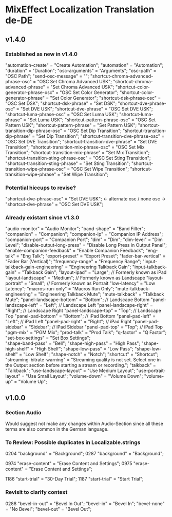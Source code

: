 # MixEffect Localization Translation de-DE

## v1.4.0

### Established as new in v1.4.0 ###
"automation-create" = "Create Automation";
"automation" = "Automation";
"duration" = "Duration";
"osc-arguments" = "Arguments";
"osc-path" = "OSC Path";
"send-osc-message" = "";
"shortcut-chroma-advanced-phrase-osc" = "OSC Set Chroma Advanced USK";
"shortcut-chroma-advanced-phrase" = "Set Chroma Advanced USK";
"shortcut-color-generator-phrase-osc" = "OSC Set Color Generator";
"shortcut-color-generator-phrase" = "Set Color Generator";
"shortcut-dsk-phrase-osc" = "OSC Set DSK";
"shortcut-dsk-phrase" = "Set DSK";
"shortcut-dve-phrase-osc" = "Set DVE USK";
"shortcut-dve-phrase" = "OSC Set DVE USK";
"shortcut-luma-phrase-osc" = "OSC Set Luma USK";
"shortcut-luma-phrase" = "Set Luma USK";
"shortcut-pattern-phrase-osc" = "OSC Set Pattern USK";
"shortcut-pattern-phrase" = "Set Pattern USK";
"shortcut-transition-dip-phrase-osc" = "OSC Set Dip Transition";
"shortcut-transition-dip-phrase" = "Set Dip Transition";
"shortcut-transition-dve-phrase-osc" = "OSC Set DVE Transition";
"shortcut-transition-dve-phrase" = "Set DVE Transition";
"shortcut-transition-mix-phrase-osc" = "OSC Set Mix Transition";
"shortcut-transition-mix-phrase" = "Set Mix Transition";
"shortcut-transition-sting-phrase-osc" = "OSC Set Sting Transition";
"shortcut-transition-sting-phrase" = "Set Sting Transition";
"shortcut-transition-wipe-phrase-osc" = "OSC Set Wipe Transition";
"shortcut-transition-wipe-phrase" = "Set Wipe Transition";

### Potential hiccups to revise?
"shortcut-dve-phrase-osc" = "Set DVE USK"; <- alternate osc / none osc -> "shortcut-dve-phrase" = "OSC Set DVE USK";

### Already existant since v1.3.0
"audio-monitor" = "Audio Monitor";
"band-shape" = "Band Filter";
"companion" = "Companion";
"companion-ip" = "Companion IP Address";
"companion-port" = "Companion Port";
"dim" = "Dim";
"dim-level" = "Dim Level";
"disable-output-long-press" = "Disable Long Press in Output Panel";
"enable-companion-feedback" = "Enable Companion Feedback";
"eng-talk" = "Eng Talk";
"export-preset" = "Export Preset";
"fader-bar-vertical" = "Fader Bar (Vertical)";
"frequency-range" = "Frequency Range";
"input-talkback-gain-engineering" = "Engineering Talkback Gain";
"input-talkback-gain" = "Talkback Gain";
"layout-ipad" = "Large"; // Formerly known as iPad
"layout-landscape" = "Medium"; // Formerly known as Landscape
"layout-portrait" = "Small"; // Formerly known as Portrait
"low-latency" = "Low Latency";
"macros-run-only" = "Macros Run Only";
"mute-talkback-engineering" = "Engineering Talkback Mute";
"mute-talkback" = "Talkback Mute";
"panel-landscape-bottom" = "Bottom"; // Landscape Bottom
"panel-landscape-left" = "Left"; // Landscape Left
"panel-landscape-right" = "Right"; // Landscape Right
"panel-landscape-top" = "Top"; // Landscape Top
"panel-pad-bottom" = "Bottom"; // iPad Bottom
"panel-pad-left" = "Left"; // iPad Left
"panel-pad-right" = "Right"; // iPad Right
"panel-pad-sidebar" = "Sidebar"; // iPad Sidebar
"panel-pad-top" = "Top"; // iPad Top
"pgm-mix" = "PGM Mix";
"prod-talk" = "Prod Talk";
"q-factor" = "Q Factor";
"set-box-settings" = "Set Box Settings";  
"shape-band-pass" = "Bell";
"shape-high-pass" = "High Pass";
"shape-high-shelf" = "High Shelf";
"shape-low-pass" = "Low Pass";
"shape-low-shelf" = "Low Shelf";
"shape-notch" = "Notch";
"shortcut" = "Shortcut";
"streaming-bitrate-warning" = "Streaming quality is not set. Select one in the Output section before starting a stream or recording.";
"talkback" = "Talkback";
"use-landscape-layout" = "Use Medium Layout";
"use-portrait-layout" = "Use Small Layout";
"volume-down" = "Volume Down";
"volume-up" = "Volume Up";


## v1.0.0

### Section Audio
Would suggest not make any changes within Audio-Section since all these terms are also common in the German language. 

### To Review: Possible duplicates in Localizable.strings

0204  "background" = "Background";
0287  "background" = "Background";

0974  "erase-content" = "Erase Content and Settings";
0975  "erase-content" = "Erase Content and Settings";

1186  "start-trial" = "30-Day Trial";
1187  "start-trial" = "Start Trial";

### Revisit to clarify context
0288  "bevel-in-out" = "Bevel In Out";
      "bevel-in"     = "Bevel In";
      "bevel-none"   = "No Bevel";
      "bevel-out"    = "Bevel Out";